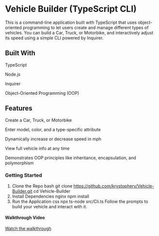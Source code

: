 # Vehicle Builder (TypeScript CLI)
This is a command-line application built with TypeScript that uses object-oriented programming to let users create and manage different types of vehicles. You can build a Car, Truck, or Motorbike, and interactively adjust its speed using a simple CLI powered by Inquirer.

## Built With
TypeScript

Node.js

Inquirer

Object-Oriented Programming (OOP)

## Features
Create a Car, Truck, or Motorbike

Enter model, color, and a type-specific attribute

Dynamically increase or decrease speed in mph

View full vehicle info at any time

Demonstrates OOP principles like inheritance, encapsulation, and polymorphism

### Getting Started
1. Clone the Repo
bash
git clone https://github.com/krystopherv/Vehicle-Builder.git
cd Vehicle-Builder
2. Install Dependencies
nginx
npm install
3. Run the Application
css
npx ts-node src/Cli.ts
Follow the prompts to build your vehicle and interact with it.

#### Walkthrough Video
[Watch the walkthrough](https://drive.google.com/file/d/12SK2CjthBzENRCXlY0wX_u2cutLLHtld/view?usp=sharing)


